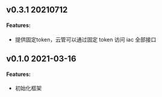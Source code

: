## v0.3.1 20210712
#### Features:
- 提供固定token，云管可以通过固定 token 访问 iac 全部接口

## v0.1.0 2021-03-16
#### Features:
- 初始化框架
